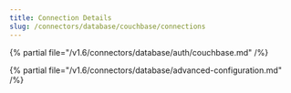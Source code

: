```yaml
---
title: Connection Details
slug: /connectors/database/couchbase/connections
---
```


{% partial file="/v1.6/connectors/database/auth/couchbase.md" /%}

{% partial file="/v1.6/connectors/database/advanced-configuration.md" /%}
